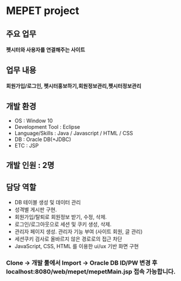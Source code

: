 # MEPET project

## 주요 업무 
#### 펫시터와 사용자를 연결해주는 사이트

## 업무 내용 
#### 회원가입/로그인, 펫시터홍보하기,회원정보관리,펫시터정보관리

## 개발 환경
- OS : Window 10
- Development Tool : Eclipse
- Language/Skills : Java / Javascript / HTML / CSS
- DB : Oracle DB(+JDBC)
- ETC :  JSP 

## 개발 인원 : 2명

## 담당 역할

- DB 테이블 생성 및 데이터 관리
- 성격별 게시판 구현. 
- 회원가입/탈퇴로 회원정보 받기, 수정, 삭제.
- 로그인/로그아웃으로 세션 및 쿠키 생성, 삭제.
- 관리자 페이지 생성. 관리자 기능 부여 (사이트 회원, 글 관리)
- 세션쿠키 검사로 올바르지 않은 경로로의 접근 차단
- JavaScript, CSS, HTML 를 이용한 ui/ux 기반 화면 구현

### Clone -> 개발 툴에서 Import -> Oracle DB ID/PW 변경 후 localhost:8080/web/mepet/mepetMain.jsp 접속 가능합니다.
